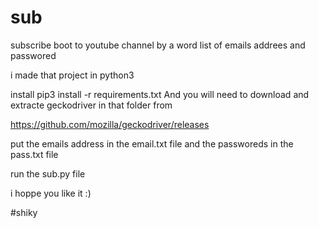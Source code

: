 # sub
subscribe boot to youtube channel by  a word list of emails addrees and passwored  

i made that project  in python3

install
pip3 install -r requirements.txt
And you will need to download and  extracte geckodriver  in that folder from 

https://github.com/mozilla/geckodriver/releases

put the emails address in the email.txt file and the passworeds in the pass.txt file

run the sub.py file 

i hoppe you like it :) 

#shiky

